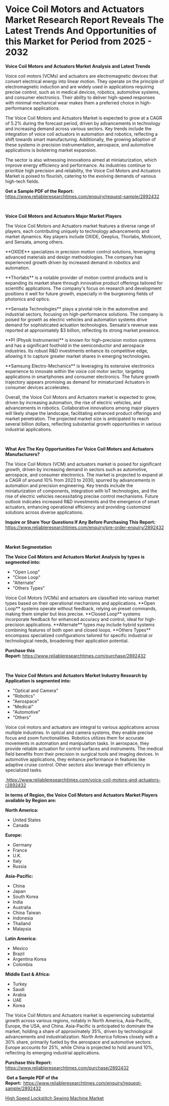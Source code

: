 <p><h1>Voice Coil Motors and Actuators Market Research Report Reveals The Latest Trends And Opportunities of this Market for Period from 2025 - 2032</h1></p><p><strong>Voice Coil Motors and Actuators Market Analysis and Latest Trends</strong></p>
<p><p>Voice coil motors (VCMs) and actuators are electromagnetic devices that convert electrical energy into linear motion. They operate on the principle of electromagnetic induction and are widely used in applications requiring precise control, such as in medical devices, robotics, automotive systems, and consumer electronics. Their ability to deliver high-speed responses with minimal mechanical wear makes them a preferred choice in high-performance applications.</p><p>The Voice Coil Motors and Actuators Market is expected to grow at a CAGR of 5.2% during the forecast period, driven by advancements in technology and increasing demand across various sectors. Key trends include the integration of voice coil actuators in automation and robotics, reflecting a shift towards smart manufacturing. Additionally, the growing adoption of these systems in precision instrumentation, aerospace, and automotive applications is bolstering market expansion.</p><p>The sector is also witnessing innovations aimed at miniaturization, which improve energy efficiency and performance. As industries continue to prioritize high precision and reliability, the Voice Coil Motors and Actuators Market is poised to flourish, catering to the evolving demands of various high-tech fields.</p></p>
<p><strong>Get a Sample PDF of the Report:&nbsp;</strong> <a href="https://www.reliableresearchtimes.com/enquiry/request-sample/2892432?utm_campaign=2232&utm_medium=2&utm_source=Github&utm_content=ia&utm_term=15032025&utm_id=voice-coil-motors-and-actuators">https://www.reliableresearchtimes.com/enquiry/request-sample/2892432</a></p>
<p>&nbsp;</p>
<p><strong>Voice Coil Motors and Actuators Major Market Players</strong></p>
<p><p>The Voice Coil Motors and Actuators market features a diverse range of players, each contributing uniquely to technology advancements and market dynamics. Key players include OXIDE, Geeplus, Thorlabs, Moticont, and Sensata, among others.</p><p>**OXIDE** specializes in precision motion control solutions, leveraging advanced materials and design methodologies. The company has experienced growth driven by increased demand in robotics and automation.</p><p>**Thorlabs** is a notable provider of motion control products and is expanding its market share through innovative product offerings tailored for scientific applications. The company's focus on research and development positions it well for future growth, especially in the burgeoning fields of photonics and optics.</p><p>**Sensata Technologies** plays a pivotal role in the automotive and industrial sectors, focusing on high-performance solutions. The company is poised for growth as electric vehicles and automation systems drive demand for sophisticated actuation technologies. Sensata's revenue was reported at approximately $3 billion, reflecting its strong market presence.</p><p>**PI (Physik Instrumente)** is known for high-precision motion systems and has a significant foothold in the semiconductor and aerospace industries. Its robust R&D investments enhance its competitive edge, allowing it to capture greater market shares in emerging technologies.</p><p>**Samsung Electro-Mechanics** is leveraging its extensive electronics experience to innovate within the voice coil motor sector, targeting applications in smartphones and consumer electronics. The future growth trajectory appears promising as demand for miniaturized Actuators in consumer devices accelerates.</p><p>Overall, the Voice Coil Motors and Actuators market is expected to grow, driven by increasing automation, the rise of electric vehicles, and advancements in robotics. Collaborative innovations among major players will likely shape the landscape, facilitating enhanced product offerings and market penetration. The projected market size is anticipated to reach several billion dollars, reflecting substantial growth opportunities in various industrial applications.</p></p>
<p>&nbsp;</p>
<p><strong>What Are The Key Opportunities For Voice Coil Motors and Actuators Manufacturers?</strong></p>
<p><p>The Voice Coil Motors (VCM) and actuators market is poised for significant growth, driven by increasing demand in sectors such as automotive, aerospace, and consumer electronics. The market is projected to expand at a CAGR of around 10% from 2023 to 2030, spurred by advancements in automation and precision engineering. Key trends include the miniaturization of components, integration with IoT technologies, and the rise of electric vehicles necessitating precise control mechanisms. Future outlook indicates increased R&D investments and the emergence of smart actuators, enhancing operational efficiency and providing customized solutions across diverse applications.</p></p>
<p><strong>Inquire or Share Your Questions If Any Before Purchasing This Report:</strong> <a href="https://www.reliableresearchtimes.com/enquiry/pre-order-enquiry/2892432?utm_campaign=2232&utm_medium=2&utm_source=Github&utm_content=ia&utm_term=15032025&utm_id=voice-coil-motors-and-actuators">https://www.reliableresearchtimes.com/enquiry/pre-order-enquiry/2892432</a></p>
<p>&nbsp;</p>
<p><strong>Market Segmentation</strong></p>
<p><strong>The Voice Coil Motors and Actuators Market Analysis by types is segmented into:</strong></p>
<p><ul><li>"Open Loop"</li><li>"Close Loop"</li><li>"Alternate"</li><li>"Others Types"</li></ul></p>
<p><p>Voice Coil Motors (VCMs) and actuators are classified into various market types based on their operational mechanisms and applications. **Open Loop** systems operate without feedback, relying on preset commands, making them simpler but less precise. **Closed Loop** systems incorporate feedback for enhanced accuracy and control, ideal for high-precision applications. **Alternate** types may include hybrid systems combining features of both open and closed loops. **Others Types** encompass specialized configurations tailored for specific industrial or technological needs, broadening their application potential.</p></p>
<p><strong>Purchase this Report:&nbsp;</strong><a href="https://www.reliableresearchtimes.com/purchase/2892432?utm_campaign=2232&utm_medium=2&utm_source=Github&utm_content=ia&utm_term=15032025&utm_id=voice-coil-motors-and-actuators">https://www.reliableresearchtimes.com/purchase/2892432</a></p>
<p>&nbsp;</p>
<p><strong>The Voice Coil Motors and Actuators Market Industry Research by Application is segmented into:</strong></p>
<p><ul><li>"Optical and Camera"</li><li>"Robotics"</li><li>"Aerospace"</li><li>"Medical"</li><li>"Automotive"</li><li>"Others"</li></ul></p>
<p><p>Voice coil motors and actuators are integral to various applications across multiple industries. In optical and camera systems, they enable precise focus and zoom functionalities. Robotics utilizes them for accurate movements in automation and manipulation tasks. In aerospace, they provide reliable actuation for control surfaces and instruments. The medical field benefits from their precision in surgical tools and imaging devices. In automotive applications, they enhance performance in features like adaptive cruise control. Other sectors also leverage their efficiency in specialized tasks.</p></p>
<p><a href="https://www.reliableresearchtimes.com/voice-coil-motors-and-actuators-r2892432?utm_campaign=2232&utm_medium=2&utm_source=Github&utm_content=ia&utm_term=15032025&utm_id=voice-coil-motors-and-actuators">&nbsp;https://www.reliableresearchtimes.com/voice-coil-motors-and-actuators-r2892432</a></p>
<p><strong>In terms of Region, the Voice Coil Motors and Actuators Market Players available by Region are:</strong></p>
<p>
    <p> <strong> North America: </strong>
        <ul>
            <li>United States</li>
            <li>Canada</li>
        </ul>
        </p> 
    <p> <strong> Europe: </strong>
        <ul>
            <li>Germany</li>
            <li>France</li>
            <li>U.K.</li>
            <li>Italy</li>
            <li>Russia</li>
        </ul>
        </p> 
    <p> <strong> Asia-Pacific: </strong>
        <ul>
            <li>China</li>
            <li>Japan</li>
            <li>South Korea</li>
            <li>India</li>
            <li>Australia</li>
            <li>China Taiwan</li>
            <li>Indonesia</li>
            <li>Thailand</li>
            <li>Malaysia</li>
        </ul>
        </p> 
    <p> <strong> Latin America: </strong>
        <ul>
            <li>Mexico</li>
            <li>Brazil</li>
            <li>Argentina Korea</li>
            <li>Colombia</li>
        </ul>
        </p> 
    <p> <strong> Middle East & Africa: </strong>
        <ul>
            <li>Turkey</li>
            <li>Saudi</li>
            <li>Arabia</li>
            <li>UAE</li>
            <li>Korea</li>
        </ul>
    </p>
    </p>
<p><p>The Voice Coil Motors and Actuators market is experiencing substantial growth across various regions, notably in North America, Asia-Pacific, Europe, the USA, and China. Asia-Pacific is anticipated to dominate the market, holding a share of approximately 35%, driven by technological advancements and industrialization. North America follows closely with a 30% share, primarily fueled by the aerospace and automotive sectors. Europe accounts for 25%, while China is projected to hold around 10%, reflecting its emerging industrial applications.</p></p>
<p><strong>Purchase this Report: </strong><a href="https://www.reliableresearchtimes.com/purchase/2892432?utm_campaign=2232&utm_medium=2&utm_source=Github&utm_content=ia&utm_term=15032025&utm_id=voice-coil-motors-and-actuators">https://www.reliableresearchtimes.com/purchase/2892432</a></p>
<p>&nbsp;<strong>Get a Sample PDF of the Report:&nbsp;&nbsp;</strong><a href="https://www.reliableresearchtimes.com/enquiry/request-sample/2892432?utm_campaign=2232&utm_medium=2&utm_source=Github&utm_content=ia&utm_term=15032025&utm_id=voice-coil-motors-and-actuators">https://www.reliableresearchtimes.com/enquiry/request-sample/2892432</a></p>
<p><strong></strong></p>
<p><p><a href="https://github.com/sca704osol/Market-Research-Report-List-1/blob/main/high-speed-lockstitch-sewing-machine-market.md?utm_campaign=2232&utm_medium=2&utm_source=Github&utm_content=ia&utm_term=15032025&utm_id=voice-coil-motors-and-actuators">High Speed Lockstitch Sewing Machine Market</a></p></p>